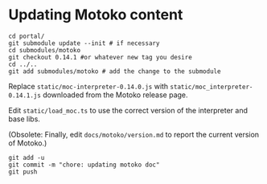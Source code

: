 # Updating Motoko content

```
cd portal/
git submodule update --init # if necessary
cd submodules/motoko
git checkout 0.14.1 #or whatever new tag you desire
cd ../..
git add submodules/motoko # add the change to the submodule
```
Replace `static/moc-interpreter-0.14.0.js` with `static/moc_interpreter-0.14.1.js` downloaded from the Motoko release page.

Edit `static/load_moc.ts` to use the correct version of the interpreter and base libs.

(Obsolete: Finally, edit `docs/motoko/version.md` to report the current version of Motoko.)

```
git add -u
git commit -m "chore: updating motoko doc"
git push
```
